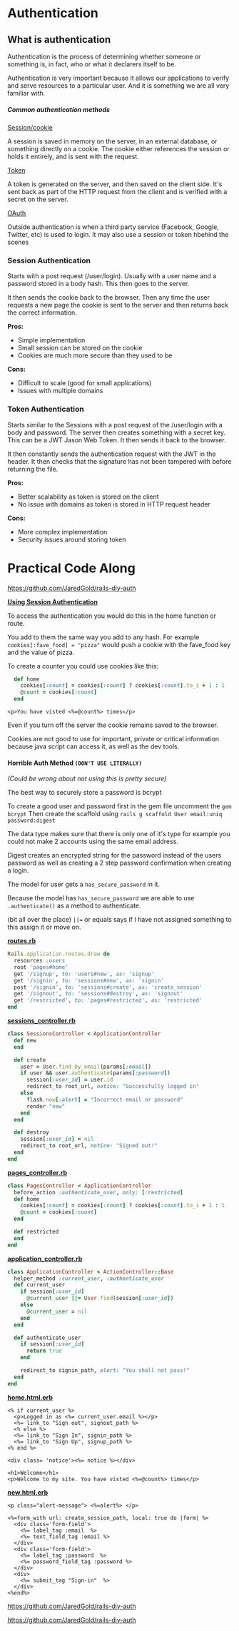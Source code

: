 # Authentication

## What is authentication

Authentication is the process of determining whether someone or something is, in fact, who or what it declarers itself to be.

Authentication is very important because it allows our applications to verify and serve resources to a particular user. And it is something we are all very familiar with.

##### Common authentication methods

<u>Session/cookie</u>

A session is saved in memory on the server, in an external database, or something directly on a cookie. The cookie either references the session or holds it entirely, and is sent with the request.

<u>Token</u>

A token is generated on the server, and then saved on the client side. It's sent back as part of the HTTP request from the client and is verified with a secret on the server.

<u>OAuth</u>

Outside authentication is when a third party service (Facebook, Google, Twitter, etc) is used to login. It may also use a session or token hbehind the scenes



### Session Authentication

Starts with a post request (/user/login). Usually with a user name and a password stored in a body hash. This then goes to the server.

It then sends the cookie back to the browser. Then any time the user requests a new page the cookie is sent to the server and then returns back the correct information.

**Pros:**

* Simple implementation
* Small session can be stored on the cookie
* Cookies are much more secure than they used to be

**Cons:**

* Difficult to scale (good for small applications)
* Issues with multiple domains



### Token Authentication

Starts similar to the Sessions with a post request of the /user/login with a body and password. The server then creates something with a secret key. This can be a JWT Jason Web Token. It then sends it back to the browser.

It then constantly sends the authentication request with the JWT in the header. It then checks that the signature has not been tampered with before returning the file.

**Pros:**

* Better scalability as token is stored on the client
* No issue with domains as token is stored in HTTP request header

**Cons:**

* More complex implementation
* Security issues around storing token



# Practical Code Along

https://github.com/JaredGold/rails-diy-auth

<u>**Using Session Authentication**</u>

To access the authentication you would do this in the home function or route. 

You add to them the same way you add to any hash. For example `cookies[:fave_food] = "pizza"` would push a cookie with the fave_food key and the value of pizza.

To create a counter you could use cookies like this:

```ruby
  def home
    cookies[:count] = cookies[:count] ? cookies[:count].to_i + 1 : 1
    @count = cookies[:count]
  end
```

```erb
<p>You have visted <%=@count%> times</p>
```

Even if you turn off the server the cookie remains saved to the browser.

Cookies are not good to use for important, private or critical information because java script can access it, as well as the dev tools.



#### Horrible Auth Method `(DON'T USE LITERALLY)`

*(Could be wrong about not using this is pretty secure)*

The best way to securely store a password is bcrypt

To create a good user and password first in the gem file uncomment the `gem bcrypt`
Then create the scaffold using `rails g scaffold User email:uniq password:digest`

The data type makes sure that there is only one of it's type for example you could not make 2 accounts using the same email address.

Digest creates an encrypted string for the password instead of the users password as well as creating a 2 step password confirmation when creating a login.

The model for user gets a `has_secure_password` in it.

Because the model has `has_secure_password` we are able to use `.authenticate()` as a method to authenticate.

(bit all over the place) `||=` or equals says if I have not assigned something to this assign it or move on.

<u>**routes.rb**</u>

```ruby
Rails.application.routes.draw do
  resources :users
  root 'pages#home'
  get '/signup', to: 'users#new', as: 'signup'
  get '/signin', to: 'sessions#new', as: 'signin'
  post '/signin', to: 'sessions#create', as: 'create_session'
  get '/signout', to: 'sessions#destroy', as: 'signout'
  get '/restricted', to: 'pages#restricted', as: 'restricted'
end
```

<u>**sessions_controller.rb**</u>

```ruby
class SessionsController < ApplicationController
  def new
  end

  def create
    user = User.find_by_email(params[:email])
    if user && user.authenticate(params[:password])
      session[:user_id] = user.id
      redirect_to root_url, notice: "Successfully logged in"
    else
      flash.now[:alert] = "Incorrect email or password"
      render "new"
    end
  end

  def destroy
    session[:user_id] = nil
    redirect_to root_url, notice: "Signed out!"
  end
end
```

<u>**pages_controller.rb**</u>

```ruby
class PagesController < ApplicationController
  before_action :authenticate_user, only: [:restricted]
  def home
    cookies[:count] = cookies[:count] ? cookies[:count].to_i + 1 : 1
    @count = cookies[:count]
  end

  def restricted
  end
end
```

<u>**application_controller.rb**</u>

```ruby
class ApplicationController < ActionController::Base
  helper_method :current_user, :authenticate_user
  def current_user
    if session[:user_id]
      @current_user ||= User.find(session[:user_id])
    else
      @current_user = nil
    end
  end

  def authenticate_user
    if session[:user_id]
      return true
    end

    redirect_to signin_path, alert: "You shall not pass!"
  end
end
```

**<u>home.html.erb</u>**

```erb
<% if current_user %>
  <p>Logged in as <%= current_user.email %></p>
  <%= link_to "Sign out", signout_path %>
  <% else %>
  <%= link_to "Sign In", signin_path %>
  <%= link_to "Sign Up", signup_path %>
<% end %>

<div class= 'notice'><%= notice %></div>

<h1>Welcome</h1>
<p>Welcome to my site. You have visted <%=@count%> times</p>
```

**<u>new.html.erb</u>**

```erb
<p class="alert-message"> <%=alert%> </p>

<%=form_with url: create_session_path, local: true do |form| %>
  <div class='form-field'>
    <%= label_tag :email  %>
    <%= text_field_tag :email %>
  </div>
  <div class='form-field'>
    <%= label_tag :password  %>
    <%= password_field_tag :password %>
  </div>
  <div>
    <%= submit_tag "Sign-in"  %>
  </div>
<%end%>
```

https://github.com/JaredGold/rails-diy-auth

https://github.com/JaredGold/rails-diy-auth